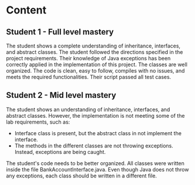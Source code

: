 # Content

## Student 1 - Full level mastery

The student shows a complete understanding of inheritance, interfaces, and abstract classes. The student followed the directions specified in the project requirements. Their knowledge of Java exceptions has been correctly applied in the implementation of this project. The classes are well organized. The code is clean, easy to follow, compiles with no issues, and meets the required functionalities. Their script passed all test cases.

## Student 2 - Mid level mastery

The student shows an understanding of inheritance, interfaces, and abstract classes. However, the implementation is not meeting some of the lab requirements, such as:

* Interface class is present, but the abstract class in not implement the interface.
* The methods in the different classes are not throwing exceptions. Instead, exceptions are being caught.

The student's code needs to be better organized. All classes were written inside the file BankAccountInterface.java. Even though Java does not throw any exceptions, each class should be written in a different file.

